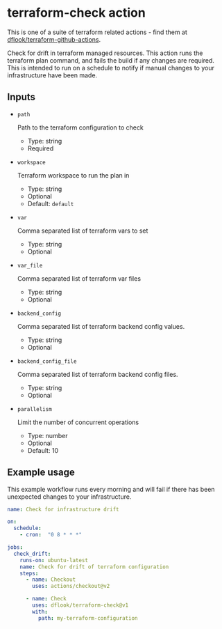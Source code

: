 # terraform-check action

This is one of a suite of terraform related actions - find them at [dflook/terraform-github-actions](https://github.com/dflook/terraform-github-actions).

Check for drift in terraform managed resources.
This action runs the terraform plan command, and fails the build if any changes are required.
This is intended to run on a schedule to notify if manual changes to your infrastructure have been made.

## Inputs

* `path`

  Path to the terraform configuration to check

  - Type: string
  - Required

* `workspace`

  Terraform workspace to run the plan in

  - Type: string
  - Optional
  - Default: `default`

* `var`

  Comma separated list of terraform vars to set

  - Type: string
  - Optional

* `var_file`

  Comma separated list of terraform var files

  - Type: string
  - Optional

* `backend_config`

  Comma separated list of terraform backend config values.

  - Type: string
  - Optional

* `backend_config_file`

  Comma separated list of terraform backend config files.

  - Type: string
  - Optional

* `parallelism`

  Limit the number of concurrent operations

  - Type: number
  - Optional
  - Default: 10

## Example usage

This example workflow runs every morning and will fail if there has been
unexpected changes to your infrastructure.

```yaml
name: Check for infrastructure drift

on:
  schedule:
    - cron:  "0 8 * * *"

jobs:
  check_drift:
    runs-on: ubuntu-latest
    name: Check for drift of terraform configuration
    steps:
      - name: Checkout
        uses: actions/checkout@v2

      - name: Check
        uses: dflook/terraform-check@v1
        with:
          path: my-terraform-configuration
```
